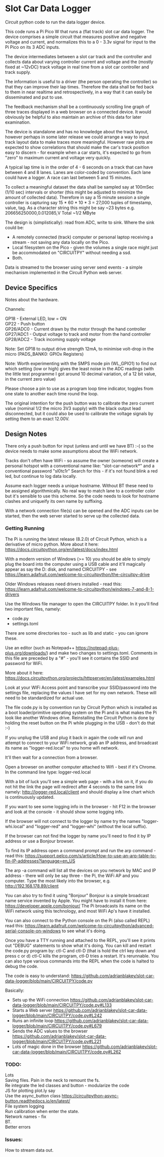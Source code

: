# Slot Car Data Logger

Circuit python code to run the data logger device.

This code runs a Pi Pico W that runs a (flat track) slot car data logger. The device comprises a simple circuit that
measures positive and negative voltage and current, and normalizes this to a 0 - 3.3v signal for input to the Pi Pico 
on its 3 ADC inputs.

The device intermediates between a slot car track and the controller and collects data about varying controller 
current and voltage and the (mostly fixed at ~12vDC) track voltage in real time from a slot car controller 
and track supply. 

The information is useful to a driver (the person operating the controller) so that they can improve their lap times. 
Therefore the data shall be fed back to them in near realtime and retrospectively, in a way that it can easily be 
disseminated and put to use.

The feedback mechanism shall be a continuously scrolling line graph of three traces displayed in a web browser on a connected device.
It would obviously be helpful to also maintain an archive of this data for later examination.

The device is standalone and has no knowledge about the track layout, however perhaps in some later release we could
arrange a way to input track layout data to make traces more meaningful. However raw plots are expected to show 
correlations that should make the car's track position easy to discern - for example when a car starts, it's expected
to go from "zero" to maximum current and voltage very quickly.

A typical lap time is in the order of 4 - 6 seconds on a track that can have between 4 and 8 lanes. Lanes are 
color-coded by convention. Each lane could have a logger. A race can last between 5 and 15 minutes.

To collect a meaningful dataset the data shall be sampled say at 100mSec (1/10 sec) intervals or shorter (this might be adjusted 
to minimize the amount of collected data). Therefore in say a 15 minute session a single controller is 
capturing say 15 * 60 * 10 * 3 = 27,000 tuples of timestamp, value, tag. As a character string this might be 
say ~23 bytes e.g. 206656250000,0.012085,V  Total ~1/2 MByte

The design is (simplistically): read from ADC, write to sink. Where the sink could be:

 - A remotely connected (track) computer or personal laptop receiving a stream - not saving any data locally on the Pico.
 - Local filesystem on the Pico - given the volumes a single race might just be accommodated on "CIRCUITPY" without needing
   a ssd.
 - Both.

Data is streamed to the browser using server send events - a simple mechanism implemented in the Circuit Python web server.

## Device Specifics

Notes about the hardware.

Channels:

  GP18      - External LED, low = ON  
  GP22      - Push button  
  GP26/ADC0 - Current drawn by the motor through the hand controller  
  GP27/ADC1 - Output voltage to track and motor from the hand controller  
  GP28/ADC2 - Track incoming supply voltage  

Note: Set GP18 to output drive strength 12mA, to minimise volt-drop in the micro (PADS_BANK0: GPIOx Registers) 

Note: Worth experimenting with the SMPS mode pin (WL_GPIO1) to find out which
setting (low or high) gives the least noise in the ADC readings (with
the little test programme I got around 10 decimal variation, of a 12 bit
value, in the current zero value)

Please choose a pin to use as a program loop time indicator,
toggles from one state to another each time round the loop.

The original intention for the push button was to calibrate the zero
current value (nominal 1/2 the micro 3V3 supply) with the black output
lead disconnected, but it could also be used to calibrate the voltage
signals by setting them to an exact 12.00V.

## Design Notes


There only a push button for input (unless and until we have BT) :-( so the device needs to make some assumptions
about the WiFi network.

Tracks don't often have WiFi - so assume the owner (someone) will create a personal hotspot with a conventional name 
like: "slot-car-network*" and a conventional password "sl0tc1r" Search for this - if it's not found blink a red led, 
but continue to log data locally.
 
Assume each logger needs a unique hostname. Without BT these need to be assigned algorithmically.
No real way to match lane to a controller color but it's sensible to use this scheme.
So the code needs to look for hostname clashes and uniqueify its own name by suffixing.  

With a network connection file(s) can be opened and the ADC inputs can be started, then the web server started to
serve up the collected data.

### Getting Running

The Pi is running the latest release (8.2.0) of Circuit Python, which is a derivative of micro python. More about it here: https://docs.circuitpython.org/en/latest/docs/index.html

With a modern version of Windows (>= 10) you should be able to simply plug the board into the computer using a USB cable and it'll magically appear as say the D: disk, and named CIRCUITPY - see https://learn.adafruit.com/welcome-to-circuitpython/the-circuitpy-drive

Older Windows releases need drivers installed - read this: https://learn.adafruit.com/welcome-to-circuitpython/windows-7-and-8-1-drivers

Use the Windows file manager to open the CIRCUITPY folder. In it you'll find two important files, namely:

  - code.py  
  - settings.toml  

There are some directories too - such as lib and static - you can ignore these.

Use an editor (such as Notepad++ https://notepad-plus-plus.org/downloads/) and make two changes to settings.toml. Comments in this file are preceded by a "#" - you'll see it contains the SSID and password for WiFi.

More about it here: https://docs.circuitpython.org/projects/httpserver/en/latest/examples.html

Look at your WIFi Access point and transcribe your SSID/password into the settings file, replacing the values I have set for my own network. These will need to be standardized for actual use.

The file code.py is by convention run by Circuit Python which is installed as a boot loader/primitive operating system on the Pi and is what makes the Pi look like another Windows drive. Reinstalling the Circuit Python is done by holding the reset button on the Pi while plugging in the USB - don't do that :-)

If you unplug the USB and plug it back in again the code will run and attempt to connect to your WiFi network, grab an IP address, and broadcast its name as "logger-red.local" to you home wifi network.

It'll then wait for a connection from a browser. 

Open a browser on another computer attached to Wifi - best if it's Chrome. In the command line type: logger-red.local

With a bit of luck you'll see a simple web page - with a link on it, if you do not hit the link the page will redirect after 4 seconds to the same link namely: http://logger-red.local/client and should display a line chart which is continuously updated.

If you want to see some logging info in the browser - hit F12 in the browser and look at the console - it should show some logging info.

If the browser will not connect to the logger by name try the names "logger-whi.local" and "logger-red" and "logger-whi" (without the local suffix).

If the browser can not find the logger by name you'll need to find it by IP address or use a Bonjour browser. 

To find its IP address open a command prompt and run the arp command - read this: https://support.pelco.com/s/article/How-to-use-an-arp-table-to-fin-IP-addresses?language=en_US

The arp -a command will list all the devices on you network by MAC and IP address - there will only be say three - the Pi, the WiFi AP and you computer. Type the most likely into the browser, e.g. http://192.168.178.89/client

You can also try to find it using "Bonjour" Bonjour is a simple broadcast name service invented by Apple. You might have to install it from here: https://developer.apple.com/bonjour/ The Pi broadcasts its name on the WiFi network using this technology, and most WiFi Ap's have it installed.

You can also connect to the Python console on the Pi (also called REPL) read this: https://learn.adafruit.com/welcome-to-circuitpython/advanced-serial-console-on-windows to see what it's doing.

Once you have a TTY running and attached to the REPL, you'll see it prints out "DEBUG" statements to show what it's doing. You can kill and restart the code.py program by: ctl-C and ctl-D (that is hold the ctrl key down and press c or d) ctl-C kills the program, ctl-D tries a restart. It's rerunnable. You can also type various commands into the REPL when the code is halted to debug the code.

The code is easy to understand: https://github.com/adrianblakey/slot-car-data-logger/blob/main/CIRCUITPY/code.py

Basically:

  - Sets up the WiFi connection https://github.com/adrianblakey/slot-car-data-logger/blob/main/CIRCUITPY/code.py#L133  
  - Starts a Web server https://github.com/adrianblakey/slot-car-data-logger/blob/main/CIRCUITPY/code.py#L242  
  - Runs an infinite loop https://github.com/adrianblakey/slot-car-data-logger/blob/main/CIRCUITPY/code.py#L679  
  - Sends the ADC values to the browser https://github.com/adrianblakey/slot-car-data-logger/blob/main/CIRCUITPY/code.py#L221  
  - Lots of magic done in the browser https://github.com/adrianblakey/slot-car-data-logger/blob/main/CIRCUITPY/code.py#L262  

### TODO:

Lots  
Saving files. Pain in the neck to remount the fs.  
Re integrate the led classes and button - modularize the code  
JS for plotting plot.ly say  
Use the async_button class https://circuitpython-async-button.readthedocs.io/en/latest/  
File system logging  
Run calibration when enter the state.  
Network names - fix   
BT.  
Better errors  

### Issues:

How to stream data out.  
